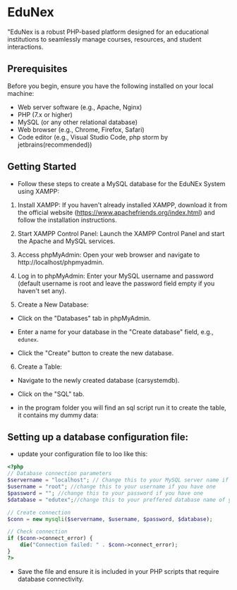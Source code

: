 # EduNex
 "EduNex is a robust PHP-based platform designed for an educational institutions to seamlessly manage courses, resources, and student interactions.

## Prerequisites

Before you begin, ensure you have the following installed on your local machine:

- Web server software (e.g., Apache, Nginx)
- PHP (7.x or higher)
- MySQL (or any other relational database)
- Web browser (e.g., Chrome, Firefox, Safari)
- Code editor (e.g., Visual Studio Code, php storm by jetbrains(recommended))

## Getting Started

- Follow these steps to create a MySQL database for the EduNEx System using XAMPP:

1. Install XAMPP: If you haven't already installed XAMPP, download it from the official website (https://www.apachefriends.org/index.html) and follow the installation instructions.

2. Start XAMPP Control Panel: Launch the XAMPP Control Panel and start the Apache and MySQL services.

3. Access phpMyAdmin: Open your web browser and navigate to http://localhost/phpmyadmin.

4. Log in to phpMyAdmin: Enter your MySQL username and password (default username is root and leave the password field empty if you haven't set any).

5. Create a New Database:

- Click on the "Databases" tab in phpMyAdmin.

- Enter a name for your database in the "Create database" field, e.g., `edunex`.

- Click the "Create" button to create the new database.

6. Create a Table:

- Navigate to the newly created database (carsystemdb).
-  Click on the "SQL" tab.

-  in the program folder you will find an sql script run it to create the table, it contains my dummy data:

## Setting up a database configuration file:

- update your configuration file to loo like this:

```php
<?php
// Database connection parameters
$servername = "localhost"; // Change this to your MySQL server name if it's different
$username = "root"; //change this to your username if you have one
$password = ""; //change this to your password if you have one
$database = "edutex";//change this to your preffered database name of your choice.

// Create connection
$conn = new mysqli($servername, $username, $password, $database);

// Check connection
if ($conn->connect_error) {
    die("Connection failed: " . $conn->connect_error);
}
?>
```
- Save the file and ensure it is included in your PHP scripts that require database connectivity.
#### 

